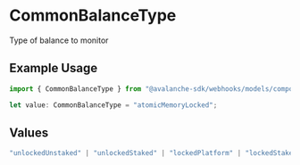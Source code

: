 # CommonBalanceType

Type of balance to monitor

## Example Usage

```typescript
import { CommonBalanceType } from "@avalanche-sdk/webhooks/models/components";

let value: CommonBalanceType = "atomicMemoryLocked";
```

## Values

```typescript
"unlockedUnstaked" | "unlockedStaked" | "lockedPlatform" | "lockedStakeable" | "lockedStaked" | "pendingStaked" | "unlocked" | "locked" | "atomicMemoryUnlocked" | "atomicMemoryLocked"
```